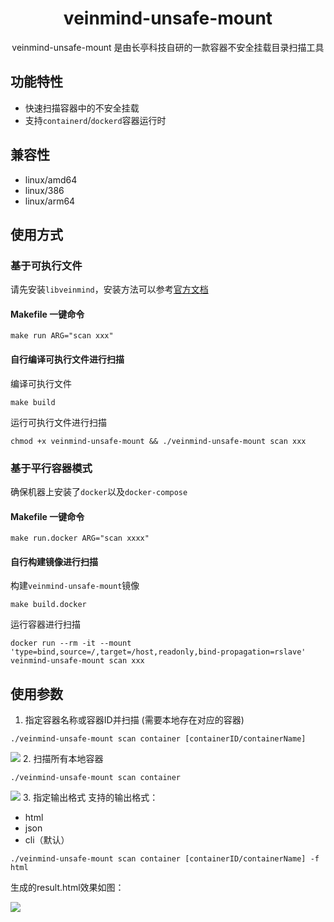 <h1 align="center"> veinmind-unsafe-mount </h1>

<p align="center">
veinmind-unsafe-mount 是由长亭科技自研的一款容器不安全挂载目录扫描工具 
</p>

## 功能特性

- 快速扫描容器中的不安全挂载
- 支持`containerd`/`dockerd`容器运行时

## 兼容性

- linux/amd64
- linux/386
- linux/arm64

## 使用方式

### 基于可执行文件

请先安装`libveinmind`，安装方法可以参考[官方文档](https://github.com/chaitin/libveinmind)
#### Makefile 一键命令

```
make run ARG="scan xxx"
```
#### 自行编译可执行文件进行扫描

编译可执行文件
```
make build
```
运行可执行文件进行扫描
```
chmod +x veinmind-unsafe-mount && ./veinmind-unsafe-mount scan xxx 
```
### 基于平行容器模式
确保机器上安装了`docker`以及`docker-compose`
#### Makefile 一键命令
```
make run.docker ARG="scan xxxx"
```
#### 自行构建镜像进行扫描
构建`veinmind-unsafe-mount`镜像
```
make build.docker
```
运行容器进行扫描
```
docker run --rm -it --mount 'type=bind,source=/,target=/host,readonly,bind-propagation=rslave' veinmind-unsafe-mount scan xxx
```

## 使用参数

1. 指定容器名称或容器ID并扫描 (需要本地存在对应的容器)
```
./veinmind-unsafe-mount scan container [containerID/containerName]
```
![](https://veinmind-cache.oss-cn-hangzhou.aliyuncs.com/img/docs/veinmind-unsafe-mount/unsafemount_scan_container_01.jpg)
2. 扫描所有本地容器
```
./veinmind-unsafe-mount scan container
```
![](https://veinmind-cache.oss-cn-hangzhou.aliyuncs.com/img/docs/veinmind-unsafe-mount/unsafemount_scan_container_02.jpg)
3. 指定输出格式
支持的输出格式：
- html
- json
- cli（默认）
```
./veinmind-unsafe-mount scan container [containerID/containerName] -f html
```
生成的result.html效果如图：

![](https://veinmind-cache.oss-cn-hangzhou.aliyuncs.com/img/docs/veinmind-unsafe-mount/unsafemount_scan_container_03.jpg)